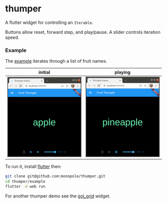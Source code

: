 # thumper

A flutter widget for controlling an `Iterable`.

Buttons allow reset, forward step, and play/pause.
A slider controls iteration speed.

### Example

The [example] iterates through a list of fruit names.

| initial                 | playing                 |
| ----------------------- | ----------------------- |
| ![screen shot 1][shot1] | ![screen shot 2][shot2] |


To run it, install [flutter] then:

```bash
git clone git@github.com:monopole/thumper.git
cd thumper/example
flutter -d web run
```

For another thumper demo see the [gol_grid] widget.


[example]: ./example/lib/main.dart
[shot1]: ./images/shot1.png
[shot2]: ./images/shot2.png
[gol_grid]: https://pub.dev/packages/gol_grid
[flutter]: https://flutter.dev/docs/get-started/install
